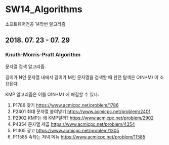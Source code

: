 # SW14_Algorithms

소프트웨어전공 14학번 알고리즘 

## 2018. 07. 23 - 07. 29
### Knuth-Morris-Pratt Algorithm
문자열 검색 알고리즘.

길이가 N인 문자열 내에서 길이가 M인 문자열을 검색할 때 완전 탐색은 O(N*M) 이 소요된다.

KMP 알고리즘은 이를 O(N+M) 에 해결할 수 있다.

1. P1786 찾기 https://www.acmicpc.net/problem/1786
2. P2401 최대 문자열 붙여넣기 https://www.acmicpc.net/problem/2401
3. P2902 KMP는 왜 KMP일까? https://www.acmicpc.net/problem/2902
4. P4354 문자열 제곱 https://www.acmicpc.net/problem/4354
5. P1305 광고 https://www.acmicpc.net/problem/1305
6. P11585 속타는 저녁 메뉴 https://www.acmicpc.net/problem/11585
